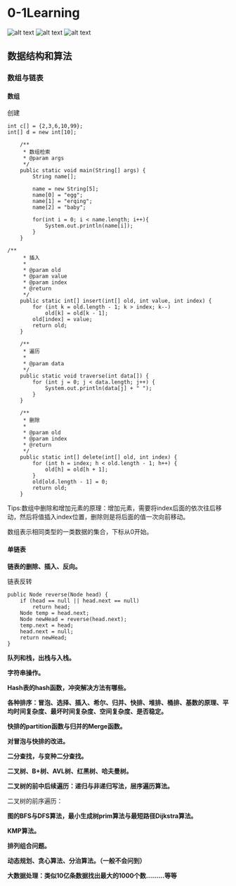 # 0-1Learning

![alt text](../../static/common/svg/luoxiaosheng.svg "公众号")
![alt text](../../static/common/svg/luoxiaosheng_learning.svg "学习")
![alt text](../../static/common/svg/luoxiaosheng_wechat.svg "微信")


## 数据结构和算法


### 数组与链表

#### 数组

创建

```
int c[] = {2,3,6,10,99};
int[] d = new int[10];
```

```
	/**
	 * 数组检索
	 * @param args
	 */
	public static void main(String[] args) {
		String name[];
		
		name = new String[5];
		name[0] = "egg";
		name[1] = "erqing";
		name[2] = "baby";
		
		for(int i = 0; i < name.length; i++){
			System.out.println(name[i]);
		}
	}
```
```
/**
	 * 插入
	 * 
	 * @param old
	 * @param value
	 * @param index
	 * @return
	 */
	public static int[] insert(int[] old, int value, int index) {  
        for (int k = old.length - 1; k > index; k--)  
            old[k] = old[k - 1];  
        old[index] = value;  
        return old;  
    }  

	/**
	 * 遍历
	 * 
	 * @param data
	 */
	public static void traverse(int data[]) {
		for (int j = 0; j < data.length; j++) {
			System.out.println(data[j] + " ");
		}
	}

	/**
	 * 删除
	 * 
	 * @param old
	 * @param index
	 * @return
	 */
	public static int[] delete(int[] old, int index) {
		for (int h = index; h < old.length - 1; h++) {
			old[h] = old[h + 1];
		}
		old[old.length - 1] = 0;
		return old;
	}
```

Tips:数组中删除和增加元素的原理：增加元素，需要将index后面的依次往后移动，然后将值插入index位置，删除则是将后面的值一次向前移动。

数组表示相同类型的一类数据的集合，下标从0开始。


#### 单链表

**链表的删除、插入、反向。**

链表反转
~~~~
public Node reverse(Node head) {
    if (head == null || head.next == null)
        return head;
    Node temp = head.next;
    Node newHead = reverse(head.next);
    temp.next = head;
    head.next = null;
    return newHead;
}
~~~~




**队列和栈，出栈与入栈。**

**字符串操作。**

**Hash表的hash函数，冲突解决方法有哪些。**

**各种排序：冒泡、选择、插入、希尔、归并、快排、堆排、桶排、基数的原理、平均时间复杂度、最坏时间复杂度、空间复杂度、是否稳定。**

**快排的partition函数与归并的Merge函数。**

**对冒泡与快排的改进。**

**二分查找，与变种二分查找。**

**二叉树、B+树、AVL树、红黑树、哈夫曼树。**

**二叉树的前中后续遍历：递归与非递归写法，层序遍历算法。**

二叉树的前序遍历：



**图的BFS与DFS算法，最小生成树prim算法与最短路径Dijkstra算法。**

**KMP算法。**

**排列组合问题。**

**动态规划、贪心算法、分治算法。（一般不会问到）**

**大数据处理：类似10亿条数据找出最大的1000个数.........等等**